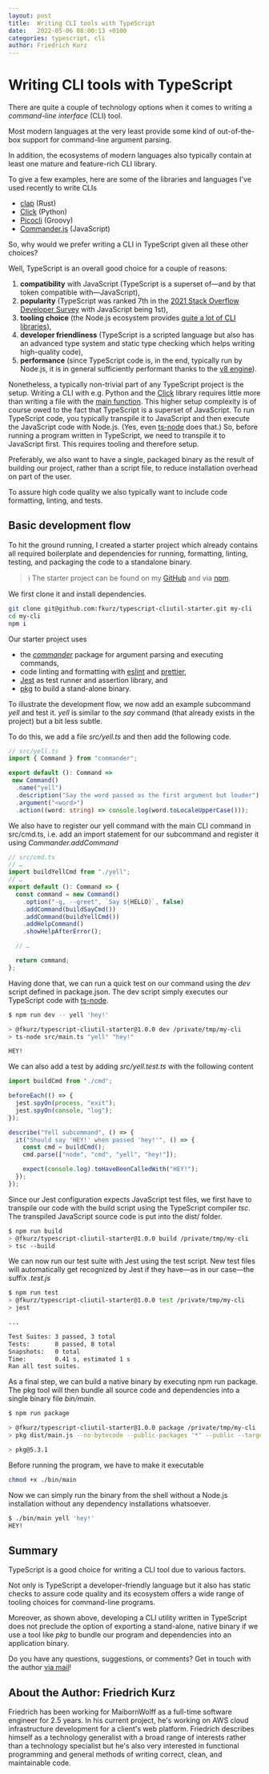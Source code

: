 ```yaml
---
layout: post
title:  Writing CLI tools with TypeScript
date:   2022-05-06 08:00:13 +0100
categories: typescript, cli
author: Friedrich Kurz
---
```

# Writing CLI tools with TypeScript

There are quite a couple of technology options when it comes to writing a *command-line interface* (CLI) tool.

Most modern languages at the very least provide some kind of out-of-the-box support for command-line argument parsing. 

In addition, the ecosystems of modern languages also typically contain at least one mature and feature-rich CLI library.

To give a few examples, here are some of the libraries and languages I've used recently to write CLIs

- [clap](https://docs.rs/clap/latest/clap/) (Rust)
- [Click](https://docs.python-guide.org/scenarios/cli/) (Python)
- [Picocli](https://picocli.info/picocli-2.0-groovy-scripts-on-steroids.html) (Groovy)
- [Commander.js](https://github.com/tj/commander.js) (JavaScript)

So, why would we prefer writing a CLI in TypeScript given all these other choices?

Well, TypeScript is an overall good choice for a couple of reasons: 

1. **compatibility** with JavaScript (TypeScript is a superset of—and by that token compatible with—JavaScript),
2. **popularity** (TypeScript was ranked 7th in the [2021 Stack Overflow Developer Survey](https://insights.stackoverflow.com/survey/2021#section-most-popular-technologies-programming-scripting-and-markup-languages) with JavaScript being 1st),
3. **tooling choice** (the Node.js ecosystem provides [quite a lot of CLI libraries](https://openbase.com/categories/js/best-javascript-cli-libraries)),
4. **developer friendliness** (TypeScript is a scripted language but also has an advanced type system and static type checking which helps writing high-quality code),
5. **performance** (since TypeScript code is, in the end, typically run by Node.js, it is in general sufficiently performant thanks to the [v8  engine](https://v8.dev/)).

Nonetheless, a typically non-trivial part of any TypeScript project is the setup. Writing a CLI with e.g. Python and the [Click](https://click.palletsprojects.com/en/8.1.x/) library requires little more than writing a file with the [main function](https://docs.python.org/3/library/__main__.html#packaging-considerations). This higher setup complexity is of course owed to the fact that TypeScript is a superset of JavaScript. To run TypeScript code, you typically transpile it to JavaScript and then execute the JavaScript code with Node.js. (Yes, even [ts-node](https://github.com/TypeStrong/ts-node) does that.) So, before running a program written in TypeScript, we need to transpile it to JavaScript first. This requires tooling and therefore setup.

Preferably, we also want to have a single, packaged binary as the result of building our project, rather than a script file, to reduce installation overhead on part of the user. 

To assure high code quality we also typically want to include code formatting, linting, and tests.

## Basic development flow

To hit the ground running, I created a starter project which already contains all required boilerplate and dependencies for running, formatting, linting, testing, and packaging the code to a standalone binary. 

> ℹ️ The starter project can be found on my [GitHub](https://github.com/fkurz/typescript-cliutil-starter) and via [npm](https://www.npmjs.com/package/@fkurz/typescript-cliutil-starter/). 

We first clone it and install dependencies.

```bash
git clone git@github.com:fkurz/typescript-cliutil-starter.git my-cli
cd my-cli 
npm i
```

Our starter project uses 

- the [*commander*](https://www.npmjs.com/package/commander) package for argument parsing and executing commands, 
- code linting and formatting with [eslint](https://eslint.org/) and [prettier](https://prettier.io/), 
- [Jest](https://jestjs.io/) as test runner and assertion library, and 
- [pkg](https://github.com/vercel/pkg) to build a stand-alone binary.

To illustrate the development flow, we now add an example subcommand *yell* and test it. *yell* is similar to the *say* command (that already exists in the project) but a bit less subtle.

To do this, we add a file *src/yell.ts* and then add the following code.

```typescript
// src/yell.ts
import { Command } from "commander";

export default (): Command =>
 new Command()
  .name("yell")
  .description("Say the word passed as the first argument but louder")
  .argument("<word>")
  .action((word: string) => console.log(word.toLocaleUpperCase()));
```

We also have to register our yell command with the main CLI command in src/cmd.ts, i.e. add an import statement for our subcommand and register it using *Commander.addCommand* 

```typescript
// src/cmd.ts
// … 
import buildYellCmd from "./yell";
// …
export default (): Command => {
  const command = new Command()
    .option("-g, --greet", `Say ${HELLO}`, false)
    .addCommand(buildSayCmd())
    .addCommand(buildYellCmd())
    .addHelpCommand()
    .showHelpAfterError();

  // …

  return command;
};
```

Having done that, we can run a quick test on our command using the *dev* script defined in package.json. The dev script simply executes our TypeScript code with [ts-node](https://github.com/TypeStrong/ts-node).

```bash
$ npm run dev -- yell 'hey!'

> @fkurz/typescript-cliutil-starter@1.0.0 dev /private/tmp/my-cli
> ts-node src/main.ts "yell" "hey!"

HEY!
```

We can also add a test by adding *src/yell.test.ts* with the following content

```typescript
import buildCmd from "./cmd";

beforeEach(() => {
  jest.spyOn(process, "exit");
  jest.spyOn(console, "log");
});

describe("Yell subcommand", () => {
  it("Should say 'HEY!' when passed 'hey!'", () => {
    const cmd = buildCmd();
    cmd.parse(["node", "cmd", "yell", "hey!"]);

    expect(console.log).toHaveBeenCalledWith("HEY!");
  });
});
```

Since our Jest configuration expects JavaScript test files, we first have to transpile our code with the build script using the TypeScript compiler *tsc*. The transpiled JavaScript source code is put into the dist/ folder.

```bash
$ npm run build
> @fkurz/typescript-cliutil-starter@1.0.0 build /private/tmp/my-cli
> tsc --build
```

We can now run our test suite with Jest using the test script. New test files will automatically get recognized by Jest if they have—as in our case—the suffix *.test.js*

```bash
$ npm run test
> @fkurz/typescript-cliutil-starter@1.0.0 test /private/tmp/my-cli
> jest

...

Test Suites: 3 passed, 3 total
Tests:       8 passed, 8 total
Snapshots:   0 total
Time:        0.41 s, estimated 1 s
Ran all test suites.
```
As a final step, we can build a native binary by executing npm run package. The pkg tool will then bundle all source code and dependencies into a single binary file *bin/main*. 

```bash
$ npm run package

> @fkurz/typescript-cliutil-starter@1.0.0 package /private/tmp/my-cli
> pkg dist/main.js --no-bytecode --public-packages '*' --public --target host --output bin/main

> pkg@5.3.1
```

Before running the program, we have to make it executable 

```bash
chmod +x ./bin/main
```
Now we can simply run the binary from the shell without a Node.js installation without any dependency installations whatsoever.

```bash
$ ./bin/main yell 'hey!'
HEY!
```

## Summary

TypeScript is a good choice for writing a CLI tool due to various factors.

Not only is TypeScript a developer-friendly language but it also has static checks to assure code quality and its ecosystem offers a wide range of tooling choices for command-line programs.

Moreover, as shown above, developing a CLI utility written in TypeScript does not preclude the option of exporting a stand-alone, native binary if we use a tool like _pkg_ to bundle our program and dependencies into an application binary.

Do you have any questions, suggestions, or comments? Get in touch with the author [via mail](https://aemail.com/Z4YQ)!

## About the Author: Friedrich Kurz

Friedrich has been working for MaibornWolff as a full-time software engineer for 2.5 years. In his current project, he's working on AWS cloud infrastructure development for a client's web platform. Friedrich describes himself as a technology generalist with a broad range of interests rather than a technology specialist but he's also very interested in functional programming and general methods of writing correct, clean, and maintainable code.


